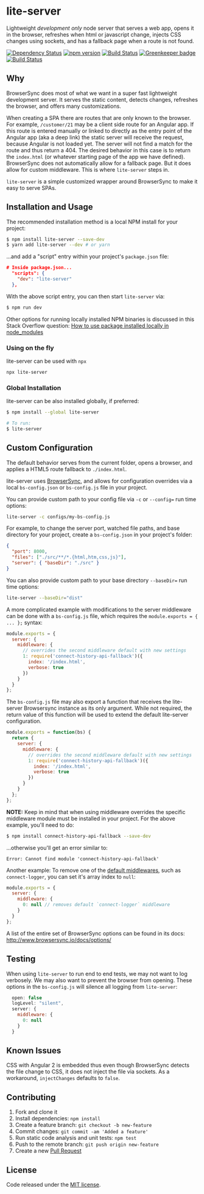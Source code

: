 # lite-server

Lightweight _development only_ node server that serves a web app, opens it in the browser, refreshes when html or javascript change, injects CSS changes using sockets, and has a fallback page when a route is not found.

[![Dependency Status](https://david-dm.org/johnpapa/lite-server.svg)](https://david-dm.org/johnpapa/lite-server)
[![npm version](https://badge.fury.io/js/lite-server.svg)](http://badge.fury.io/js/lite-server)
[![Build Status](https://travis-ci.org/johnpapa/lite-server.svg?branch=master)](https://travis-ci.org/johnpapa/lite-server) [![Greenkeeper badge](https://badges.greenkeeper.io/johnpapa/lite-server.svg)](https://greenkeeper.io/)
[![Build Status](https://dev.azure.com/johnpapa/lite-server/_apis/build/status/johnpapa.lite-server?branchName=master)](https://dev.azure.com/johnpapa/lite-server/_build/latest?definitionId=4&branchName=master)

## Why

BrowserSync does most of what we want in a super fast lightweight development server. It serves the static content, detects changes, refreshes the browser, and offers many customizations.

When creating a SPA there are routes that are only known to the browser. For example, `/customer/21` may be a client side route for an Angular app. If this route is entered manually or linked to directly as the entry point of the Angular app (aka a deep link) the static server will receive the request, because Angular is not loaded yet. The server will not find a match for the route and thus return a 404. The desired behavior in this case is to return the `index.html` (or whatever starting page of the app we have defined). BrowserSync does not automatically allow for a fallback page. But it does allow for custom middleware. This is where `lite-server` steps in.

`lite-server` is a simple customized wrapper around BrowserSync to make it easy to serve SPAs.

## Installation and Usage

The recommended installation method is a local NPM install for your project:

```bash
$ npm install lite-server --save-dev
$ yarn add lite-server --dev # or yarn
```

...and add a "script" entry within your project's `package.json` file:

```json
# Inside package.json...
  "scripts": {
    "dev": "lite-server"
  },
```

With the above script entry, you can then start `lite-server` via:

```bash
$ npm run dev
```

Other options for running locally installed NPM binaries is discussed in this Stack Overflow question: [How to use package installed locally in node_modules](http://stackoverflow.com/q/9679932)

### Using on the fly

lite-server can be used with `npx`

```bash
npx lite-server
```

### Global Installation

lite-server can be also installed globally, if preferred:

```bash
$ npm install --global lite-server

# To run:
$ lite-server
```

## Custom Configuration

The default behavior serves from the current folder, opens a browser, and applies a HTML5 route fallback to `./index.html`.

lite-server uses [BrowserSync](https://www.browsersync.io/), and allows for configuration overrides via a local `bs-config.json` or `bs-config.js` file in your project.

You can provide custom path to your config file via `-c` or `--config=` run time options:

```bash
lite-server -c configs/my-bs-config.js
```

For example, to change the server port, watched file paths, and base directory for your project, create a `bs-config.json` in your project's folder:

```json
{
  "port": 8000,
  "files": ["./src/**/*.{html,htm,css,js}"],
  "server": { "baseDir": "./src" }
}
```

You can also provide custom path to your base directory `--baseDir=` run time options:

```bash
lite-server --baseDir="dist"
```

A more complicated example with modifications to the server middleware can be done with a `bs-config.js` file, which requires the `module.exports = { ... };` syntax:

```js
module.exports = {
  server: {
    middleware: {
      // overrides the second middleware default with new settings
      1: require('connect-history-api-fallback')({
        index: '/index.html',
        verbose: true
      })
    }
  }
};
```

The `bs-config.js` file may also export a function that receives the lite-server Browsersync instance as its only argument. While not required, the return value of this function will be used to extend the default lite-server configuration.

```js
module.exports = function(bs) {
  return {
    server: {
      middleware: {
        // overrides the second middleware default with new settings
        1: require('connect-history-api-fallback')({
          index: '/index.html',
          verbose: true
        })
      }
    }
  };
};
```

**NOTE:** Keep in mind that when using middleware overrides the specific middleware module must be installed in your project. For the above example, you'll need to do:

```bash
$ npm install connect-history-api-fallback --save-dev
```

...otherwise you'll get an error similar to:

```
Error: Cannot find module 'connect-history-api-fallback'
```

Another example: To remove one of the [default middlewares](./lib/config-defaults.js), such as `connect-logger`, you can set it's array index to `null`:

```js
module.exports = {
  server: {
    middleware: {
      0: null // removes default `connect-logger` middleware
    }
  }
};
```

A list of the entire set of BrowserSync options can be found in its docs: <http://www.browsersync.io/docs/options/>

## Testing

When using `lite-server` to run end to end tests, we may not want to log verbosely. We may also want to prevent the browser from opening. These options in the `bs-config.js` will silence all logging from `lite-server`:

```js
  open: false
  logLevel: "silent",
  server: {
    middleware: {
      0: null
    }
  }
```

## Known Issues

CSS with Angular 2 is embedded thus even though BrowserSync detects the file change to CSS, it does not inject the file via sockets. As a workaround, `injectChanges` defaults to `false`.

## Contributing

1.  Fork and clone it
1.  Install dependencies: `npm install`
1.  Create a feature branch: `git checkout -b new-feature`
1.  Commit changes: `git commit -am 'Added a feature'`
1.  Run static code analysis and unit tests: `npm test`
1.  Push to the remote branch: `git push origin new-feature`
1.  Create a new [Pull Request](https://github.com/johnpapa/lite-server/pull/new/master)

## License

Code released under the [MIT license](./LICENSE).
